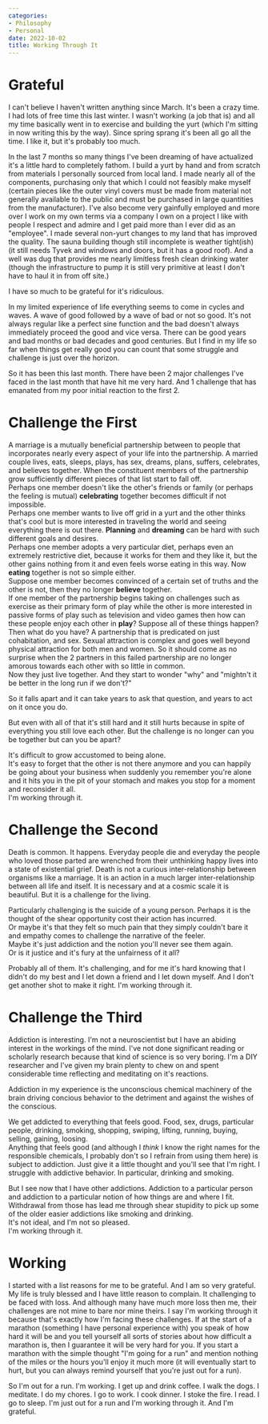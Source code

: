 ```yaml
---
categories:
- Philosophy
- Personal
date: 2022-10-02
title: Working Through It
---
```




# Grateful

I can't believe I haven't written anything since March.
It's been a crazy time. I had lots of free time this last winter. I wasn't working (a job that is)
and all my time basically went in to exercise and building the yurt (which I'm sitting in now writing this by the way).
Since spring sprang it's been all go all the time. I like it, but it's probably too much.

In the last 7 months so many things I've been dreaming of have actualized it's a little hard to completely fathom.
I build a yurt by hand and from scratch from materials I personally sourced from local land. I made nearly all of the
components, purchasing only that which I could not feasibly make myself (certain pieces like the outer vinyl covers
must be made from material not generally available to the public and must be purchased in large quantities from the
manufacturer).
I've also become very gainfully employed and more over I work on my own terms via a company I own on a project I like
with people I respect and admire and I get paid more than I ever did as an "employee".
I made several non-yurt changes to my land that has improved the quality. The sauna building though still incomplete
is weather tight(ish) (it still needs Tyvek and windows and doors, but it has a good roof).
And a well was dug that provides me nearly limitless fresh clean drinking water (though the infrastructure to pump it is
still very primitive at least I don't have to haul it in from off site.)

I have so much to be grateful for it's ridiculous.

In my limited experience of life everything seems to come in cycles and waves. A wave of good followed by a wave of bad
or not so good. It's not always regular like a perfect sine function and the bad doesn't always immediately proceed the
good and vice versa. There can be good years and bad months or bad decades and good centuries. But I find in my life so
far when things get really good you can count that some struggle and challenge is just over the horizon.

So it has been this last month.
There have been 2 major challenges I've faced in the last month that have hit me very hard. And 1 challenge that has
emanated from my poor initial reaction to the first 2.

# Challenge the First

A marriage is a mutually beneficial partnership between to people that incorporates nearly every aspect of
your life into the partnership. A married couple lives, eats, sleeps, plays, has sex, dreams, plans, suffers,
celebrates, and believes together. When the constituent members of the partnership grow sufficiently different pieces 
of that list start to fall off.  
Perhaps one member doesn't like the other's friends or family (or perhaps the feeling is mutual) **celebrating**
together becomes difficult if not impossible.  
Perhaps one member wants to live off grid in a yurt and the other thinks that's cool but is more interested in traveling
the world and seeing everything there is out there. **Planning** and **dreaming** can be hard with such different goals
and desires.  
Perhaps one member adopts a very particular diet, perhaps even an extremely restrictive diet, because it works for them
and they like it, but the other gains nothing from it and even feels worse eating in this way. Now **eating** together 
is not so simple either.  
Suppose one member becomes convinced of a certain set of truths and the other is not, then they no longer **believe**
together.  
If one member of the partnership begins taking on challenges such as exercise as their primary form of play while the
other is more interested in passive forms of play such as television and video games then how can these people enjoy
each other in **play**?
Suppose all of these things happen? Then what do you have?
A partnership that is predicated on just cohabitation, and sex.
Sexual attraction is complex and goes well beyond physical attraction for both men and women. So it should come as no
surprise when the 2 partners in this failed partnership are no longer amorous towards each other with so little in
common.  
Now they just live together. And they start to wonder "why" and "mightn't it be better in the long run if we don't?"

So it falls apart and it can take years to ask that question, and years to act on it once you do.

But even with all of that it's still hard and it still hurts because in spite of everything you still love each other.
But the challenge is no longer can you be together but can you be apart?

It's difficult to grow accustomed to being alone.  
It's easy to forget that the other is not there anymore and you can happily be going about your business when suddenly
you remember you're alone and it hits you in the pit of your stomach and makes you stop for a moment and reconsider it
all.  
I'm working through it.

# Challenge the Second

Death is common. It happens. Everyday people die and everyday the people who loved those parted are wrenched from their
unthinking happy lives into a state of existential grief. 
Death is not a curious inter-relationship between organisms like a marriage. It is an action in a much larger
inter-relationship between all life and itself. It is necessary and at a cosmic scale it is beautiful. But it is a
challenge for the living.

Particularly challenging is the suicide of a young person.
Perhaps it is the thought of the shear opportunity cost their
action has incurred.  
Or maybe it's that they felt so much pain that they simply couldn't bare it and empathy comes to challenge the
narrative of the feeler.  
Maybe it's just addiction and the notion you'll never see them again.  
Or is it justice and it's fury at the unfairness of it all?  

Probably all of them.
It's challenging, and for me it's hard knowing that I didn't do my best and I let down a friend and I let down myself.
And I don't get another shot to make it right.
I'm working through it.

# Challenge the Third 

Addiction is interesting. I'm not a neuroscientist but I have an abiding interest in the workings of the mind.
I've not done significant reading or scholarly research because that kind of science is so very boring.
I'm a DIY researcher and I've given my brain plenty to chew on and spent considerable time reflecting and meditating on
it's reactions.

Addiction in my experience is the unconscious chemical machinery of the brain driving concious behavior to the detriment
and against the wishes of the conscious.

We get addicted to everything that feels good.
Food, sex, drugs, particular people, drinking, smoking, shopping, swiping, lifting, running, buying, selling, 
gaining, loosing.  
Anything that feels good (and although I *think* I know the right names for the responsible chemicals, I probably don't
so I refrain from using them here) is subject to addiction.
Just give it a little thought and you'll see that I'm right.
I struggle with addictive behavior. In particular, drinking and smoking.

But I see now that I have other addictions. Addiction to a particular person and addiction to a particular notion of how
things are and where I fit.
Withdrawal from those has lead me through shear stupidity to pick up some of the older easier addictions like smoking
and drinking.   
It's not ideal, and I'm not so pleased.  
I'm working through it.


# Working

I started with a list reasons for me to be grateful. And I am so very grateful.
My life is truly blessed and I have little reason to complain. It challenging to be faced with loss.
And although many have much more loss then me, their challenges are not mine to bare nor mine theirs.
I say I'm working through it because that's exactly how I'm facing these challenges.
If at the start of a marathon (something I have personal experience with) you speak of how hard it will be and you tell
yourself all sorts of stories about how difficult a marathon is, then I guarantee it will be very hard for you.
If you start a marathon with the simple thought "I'm going for a run" and mention nothing of the miles or the hours
you'll enjoy it much more (it will eventually start to hurt, but you can always remind yourself that you're just out for
a run).

So I'm out for a run. I'm working. I get up and drink coffee. I walk the dogs. I meditate. I do my chores.
I go to work. I cook dinner. I stoke the fire. I read. I go to sleep. I'm just out for a run and I'm working through it.
And I'm grateful.

